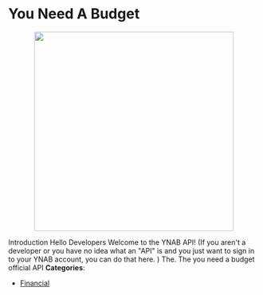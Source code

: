 # You Need A Budget

<p align="center">
    <img width="400" src="https://raw.githubusercontent.com/awesome-apis/awesome-apis/apis/you-need-a-budget/logo_256x256.png" />
</p>


Introduction Hello Developers Welcome to the YNAB API! (If you aren't a developer or you have no idea what an "API" is and you just want to sign in to your YNAB account, you can do that here. ) The. The you need a budget official API
**Categories**:

- [Financial](https://github/awesome-apis/awesome-apis#financial)



